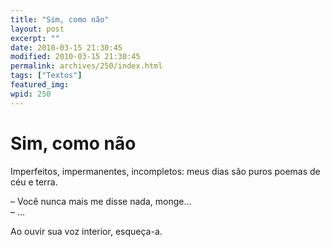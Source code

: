```yaml
---
title: "Sim, como não"
layout: post
excerpt: ""
date: 2010-03-15 21:30:45
modified: 2010-03-15 21:30:45
permalink: archives/250/index.html
tags: ["Textos"]
featured_img: 
wpid: 250
---
```


# Sim, como não

Imperfeitos, impermanentes, incompletos: meus dias são puros poemas de céu e terra.

– Você nunca mais me disse nada, monge…  
– …

Ao ouvir sua voz interior, esqueça-a.